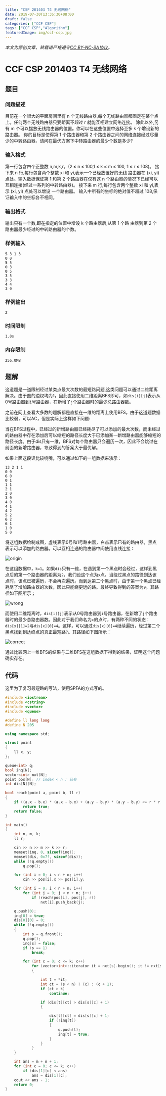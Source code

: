 ```yaml
---
title: "CSP 201403 T4 无线网络"
date: 2019-07-30T13:36:30+08:00
draft: false
categories: ["CCF CSP"]
tags: ["CCF CSP","Algorithm"]
featuredImage: img/ccf-csp.jpg
---
```


*本文为原创文章，转载请严格遵守[CC BY-NC-SA协议](https://creativecommons.org/licenses/by-nc-sa/4.0/)。*

<!--more-->

# CCF CSP 201403 T4 无线网络

## 题目

### 问题描述

目前在一个很大的平面房间里有 n 个无线路由器,每个无线路由器都固定在某个点上。任何两个无线路由器只要距离不超过 r 就能互相建立网络连接。
除此以外,另有 m 个可以摆放无线路由器的位置。你可以在这些位置中选择至多 k 个增设新的路由器。
你的目标是使得第 1 个路由器和第 2 个路由器之间的网络连接经过尽量少的中转路由器。请问在最优方案下中转路由器的最少个数是多少?

### 输入格式

第一行包含四个正整数 n,m,k,r。(2 ≤ n ≤ 100,1 ≤ k ≤ m ≤ 100, 1 ≤ r ≤ 108)。
接下来 n 行,每行包含两个整数 xi 和 yi,表示一个已经放置好的无线 路由器在 (xi, yi) 点处。输入数据保证第 1 和第 2 个路由器在仅有这 n 个路由器的情况下已经可以互相连接(经过一系列的中转路由器)。
接下来 m 行,每行包含两个整数 xi 和 yi,表示 (xi, yi) 点处可以增设 一个路由器。
输入中所有的坐标的绝对值不超过 108,保证输入中的坐标各不相同。

### 输出格式

输出只有一个数,即在指定的位置中增设 k 个路由器后,从第 1 个路 由器到第 2 个路由器最少经过的中转路由器的个数。

### 样例输入

    5 3 1 3
    0 0
    5 5
    0 3
    0 5
    3 5
    3 3
    4 4
    3 0

### 样例输出

	2

### 时间限制

	1.0s

### 内存限制

	256.0MB

## 题解

这道题是一道限制经过某类点最大次数的最短路问题,这类问题可以通过二维距离解决。由于图的边权均为1，因此直接使用二维距离BFS即可，如`dis[i][j]`表示从0号路由器到`i`号路由器，在新增了`j`个路由器时的最少总路由器数。

之前在网上查看大多数的题解都是直接在一维的距离上使用BFS，由于这道题数据比较弱，可以AC，但是实际上这样如下问题:

当在BFS过程中，已经过的新增路由器已经耗尽了可以添加的最大次数，而未经过的路由器中存在添加后可以缩短的路径长度大于已添加某一新增路由器能够缩短的路径长度。由于dis只有一维，BFS对每个路由器只会遍历一次，因此不会跳过在前面的新增路由器，导致得到的答案大于最优解。

如果上面这段话比较绕嘴，可以通过如下的一组数据来演示：

    13 2 1 1
    0 0
    6 0
    0 1
    1 1
    2 1
    2 0
    3 0
    4 0
    4 1
    4 2
    5 2
    6 2
    6 1
    1 0
    5 0

将这组数据绘制成图，虚线表示0号和1号路由器，白点表示已有的路由器，黑点表示可以添加的路由器。可以互相连通的路由器中间使用直线连接：

![origin](origin.png "origin")

在这组数据中，`k=1`。如果`dis`只有一维，在遇到第一个黑点时会经过，这样到黑点后的第一个路由器的距离为`2`，我们设这个点为`x`点。当绕过黑点的路径到达该点时，该点已被遍历，不会再次遍历。而到达第二个黑点时，由于第一个黑点已经耗尽了增加路由器的次数，因此只能绕更远的路。最终导致得到的答案为`9`。其路径如下图所示；

![wrong](wrong.png "wrong")

而使用二维距离时，`dis[i][j]`表示从0号路由器到`i`号路由器，在新增了`j`个路由器时的最少总路由器数。因此对于我们命名为`x`的点时，有两种不同的状态：`dis[x][1]=2`与`dis[x][0]=4`。这样，可以通过`dis[x][0]=4`继续遍历，经过第二个黑点找到到达终点的真正最短路`7`。其路径如下图所示：

![correct](correct.png "correct")

通过比较网上一维BFS的结果与二维BFS在这组数据下得到的结果，证明这个问题确实存在。

## 代码

这里为了复习最短路的写法，使用SPFA的方式写的。

```c++
#include <iostream>
#include <cstring>
#include <vector>
#include <queue>

#define ll long long
#define N 205

using namespace std;

struct point
{
    ll x, y;
};

queue<int> q;
bool inq[N];
vector<int> nxt[N];
point pos[N]; // index < n : 已有
int dis[N][N];

bool reach(point a, point b, ll r)
{
    if ((a.x - b.x) * (a.x - b.x) + (a.y - b.y) * (a.y - b.y) <= r * r)
        return true;
    return false;
}

int main()
{
    int n, m, k;
    ll r;

    cin >> n >> m >> k >> r;
    memset(inq, 0, sizeof(inq));
    memset(dis, 0x7f, sizeof(dis));
    while (!q.empty())
        q.pop();

    for (int i = 0; i < n + m; i++)
        cin >> pos[i].x >> pos[i].y;

    for (int i = 0; i < n + m; i++)
        for (int j = 0; j < n + m; j++)
            if (reach(pos[i], pos[j], r))
                nxt[i].push_back(j);

    q.push(0);
    inq[0] = true;
    dis[0][0] = 0;
    while (!q.empty())
    {
        int s = q.front();
        q.pop();
        inq[s] = false;
        if (s == 1)
            break;

        for (int c = 0; c <= k; c++)
            for (vector<int>::iterator it = nxt[s].begin(); it != nxt[s].end(); it++)
            {

                int t = *it;
                int ct = (s < n) ? (c) : (c + 1);
                if (ct > k)
                    continue;

                if (dis[t][ct] > dis[s][c] + 1)
                {

                    dis[t][ct] = dis[s][c] + 1;
                    if (!inq[t])
                    {
                        q.push(t);
                        inq[t] = true;
                    }
                }
            }
    }

    int ans = m + n + 1;
    for (int c = 0; c <= k; c++)
        if (dis[1][c] < ans)
            ans = dis[1][c];
    cout << ans - 1;
    return 0;
}
```